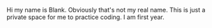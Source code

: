 Hi my name is Blank.
Obviously that's not my real name. This is just a private space for me to practice coding. I am first year. 

